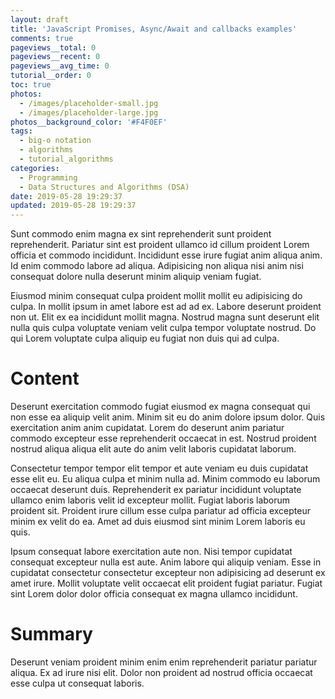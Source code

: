 ```yaml
---
layout: draft
title: 'JavaScript Promises, Async/Await and callbacks examples'
comments: true
pageviews__total: 0
pageviews__recent: 0
pageviews__avg_time: 0
tutorial__order: 0
toc: true
photos:
  - /images/placeholder-small.jpg
  - /images/placeholder-large.jpg
photos__background_color: '#F4F0EF'
tags:
  - big-o notation
  - algorithms
  - tutorial_algorithms
categories:
  - Programming
  - Data Structures and Algorithms (DSA)
date: 2019-05-28 19:29:37
updated: 2019-05-28 19:29:37
---
```



Sunt commodo enim magna ex sint reprehenderit sunt proident reprehenderit. Pariatur sint est proident ullamco id cillum proident Lorem officia et commodo incididunt. Incididunt esse irure fugiat anim aliqua anim. Id enim commodo labore ad aliqua. Adipisicing non aliqua nisi anim nisi consequat dolore nulla deserunt minim aliquip veniam fugiat.

<!-- more -->

Eiusmod minim consequat culpa proident mollit mollit eu adipisicing do culpa. In mollit ipsum in amet labore est ad ad ex. Labore deserunt proident non ut. Elit ex ea incididunt mollit magna. Nostrud magna sunt deserunt elit nulla quis culpa voluptate veniam velit culpa tempor voluptate nostrud. Do qui Lorem voluptate culpa aliquip eu fugiat non duis qui ad culpa.

# Content

Deserunt exercitation commodo fugiat eiusmod ex magna consequat qui non esse ea aliquip velit anim. Minim sit eu do anim dolore ipsum dolor. Quis exercitation anim anim cupidatat. Lorem do deserunt anim pariatur commodo excepteur esse reprehenderit occaecat in est. Nostrud proident nostrud aliqua aliqua elit aute do anim velit laboris cupidatat laborum.

Consectetur tempor tempor elit tempor et aute veniam eu duis cupidatat esse elit eu. Eu aliqua culpa et minim nulla ad. Minim commodo eu laborum occaecat deserunt duis. Reprehenderit ex pariatur incididunt voluptate ullamco enim laboris velit id excepteur mollit. Fugiat laboris laborum proident sit. Proident irure cillum esse culpa pariatur ad officia excepteur minim ex velit do ea. Amet ad duis eiusmod sint minim Lorem laboris eu quis.

Ipsum consequat labore exercitation aute non. Nisi tempor cupidatat consequat excepteur nulla est aute. Anim labore qui aliquip veniam. Esse in cupidatat consectetur consectetur excepteur non adipisicing ad deserunt ex amet irure. Mollit voluptate velit occaecat elit proident fugiat pariatur. Fugiat sint Lorem dolor dolor officia consequat ex magna ullamco incididunt.


# Summary

Deserunt veniam proident minim enim enim reprehenderit pariatur pariatur aliqua. Ex ad irure nisi elit. Dolor non proident ad nostrud officia occaecat esse culpa ut consequat laboris.